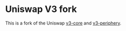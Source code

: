# Uniswap V3 fork

This is a fork of the Uniswap [v3-core](https://github.com/Uniswap/v3-core) and [v3-periphery](https://github.com/Uniswap/v3-periphery).